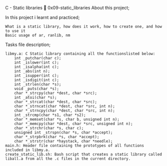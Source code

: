 C - Static libraries 📃 0x09-static_libraries
About this project;

In this project i learnt and practiced;

    What is a static library, how does it work, how to create one, and how to use it
    Basic usage of ar, ranlib, nm

Tasks file description;

    libmy.a: C Static library containing all the functionslisted below:
        int _putchar(char c);
        int _islower(int c);
        int _isalpha(int c);
        int _abs(int n);
        int _isupper(int c);
        int _isdigit(int c);
        int _strlen(char *s);
        void _puts(char *s);
        char *_strcpy(char *dest, char *src);
        int _atoi(char *s);
        char *_strcat(char *dest, char *src);
        char *_strncat(char *dest, char *src, int n);
        char *_strncpy(char *dest, char *src, int n);
        int _strcmp(char *s1, char *s2);
        char *_memset(char *s, char b, unsigned int n);
        char *_memcpy(char *dest, char *src, unsigned int n);
        char *_strchr(char *s, char c);
        unsigned int _strspn(char *s, char *accept);
        char *_strpbrk(char *s, char *accept);
        char *_strstr(char *haystack, char *needle);
    main.h: Header file containing the prototypes of all functions included in libmy.a.
    create_static_lib.sh: Bash script that creates a static library called liball.a from all the .c files in the current directory.
